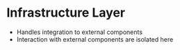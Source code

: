 # Infrastructure Layer
- Handles integration to external components
- Interaction with external components are isolated here